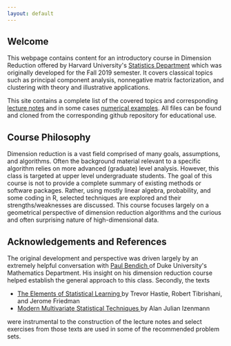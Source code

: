 ```yaml
---
layout: default
---
```


<h2> Welcome </h2>
This webpage contains content for an introductory course in Dimension Reduction offered by Harvard University's <a href="https://statistics.fas.harvard.edu/">Statistics Department</a> which was originally developed for the Fall 2019 semester.   It covers classical topics such as principal component analysis, nonnegative matrix factorization, and clustering with theory and illustrative applications.  

This site contains a complete list of the covered topics and corresponding <a href="web_content/notes"> lecture notes</a> and in some cases <a href="web_content/numerics"> numerical examples</a>.  All files can be found and cloned from the corresponding github repository for educational use.

<h2> Course Philosophy </h2>

Dimension reduction is a vast field comprised of many goals, assumptions, and algorithms.  Often the background material relevant to a specific algorithm relies on more advanced (graduate) level analysis.  However, this class is targeted at upper level undergraduate students.  The goal of this course is not to provide a complete summary of existing methods or software packages.  Rather, using mostly linear algebra, probability, and some coding in R,  selected techniques are explored and their strengths/weaknesses are discussed.  This course focuses largely on a geometrical perspective of dimension reduction algorithms and the curious and often surprising nature of high-dimensional data. 

<h2> Acknowledgements and References </h2>

The original development and perspective was driven largely by an extremely helpful conversation with <a href="https://www.paulbendich.com/">Paul Bendich </a> of Duke University's Mathematics Department.  His insight on his dimension reduction course helped establish the general approach to this class.  Secondly, the texts 
<ul>
<li> <a href="https://web.stanford.edu/~hastie/ElemStatLearn/"> The Elements of Statistical Learning </a> by Trevor Hastie, Robert Tibrishani, and Jerome Friedman </li>
<li> <a href="https://astro.temple.edu/~alan/MMST/"> Modern Multivariate Statistical Techniques </a> by Alan Julian Izenmann </li>
</ul>
were instrumental to the construction of the lecture notes and select exercises from those texts are used in some of the recommended problem sets.



